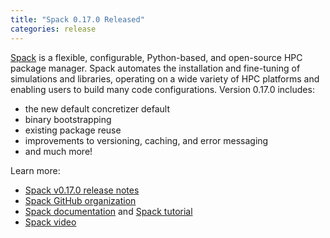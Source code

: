 ```yaml
---
title: "Spack 0.17.0 Released"
categories: release
---
```


[Spack](https://github.com/spack) is a flexible, configurable, Python-based, and open-source HPC package manager. Spack automates the installation and fine-tuning of simulations and libraries, operating on a wide variety of HPC platforms and enabling users to build many code configurations. Version 0.17.0 includes:

- the new default concretizer default
- binary bootstrapping
- existing package reuse
- improvements to versioning, caching, and error messaging
- and much more!

Learn more:

- [Spack v0.17.0 release notes](https://github.com/spack/spack/releases/tag/v0.17.0)
- [Spack GitHub organization](https://github.com/spack)
- [Spack documentation](https://spack.readthedocs.io/en/latest/) and [Spack tutorial](https://spack-tutorial.readthedocs.io/en/latest/)
- [Spack video](https://youtu.be/D0p5xpsboK4)
